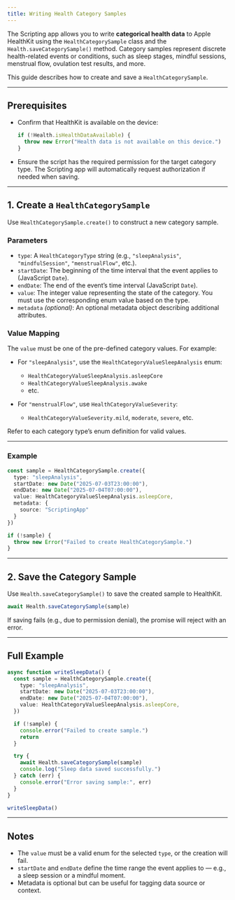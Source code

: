 ```yaml
---
title: Writing Health Category Samples
---
```

The Scripting app allows you to write **categorical health data** to Apple HealthKit using the `HealthCategorySample` class and the `Health.saveCategorySample()` method. Category samples represent discrete health-related events or conditions, such as sleep stages, mindful sessions, menstrual flow, ovulation test results, and more.

This guide describes how to create and save a `HealthCategorySample`.

---

## Prerequisites

* Confirm that HealthKit is available on the device:

  ```ts
  if (!Health.isHealthDataAvailable) {
    throw new Error("Health data is not available on this device.")
  }
  ```

* Ensure the script has the required permission for the target category type. The Scripting app will automatically request authorization if needed when saving.

---

## 1. Create a `HealthCategorySample`

Use `HealthCategorySample.create()` to construct a new category sample.

### Parameters

* `type`: A `HealthCategoryType` string (e.g., `"sleepAnalysis"`, `"mindfulSession"`, `"menstrualFlow"`, etc.).
* `startDate`: The beginning of the time interval that the event applies to (JavaScript `Date`).
* `endDate`: The end of the event’s time interval (JavaScript `Date`).
* `value`: The integer value representing the state of the category. You must use the corresponding enum value based on the type.
* `metadata` *(optional)*: An optional metadata object describing additional attributes.

### Value Mapping

The `value` must be one of the pre-defined category values. For example:

* For `"sleepAnalysis"`, use the `HealthCategoryValueSleepAnalysis` enum:

  * `HealthCategoryValueSleepAnalysis.asleepCore`
  * `HealthCategoryValueSleepAnalysis.awake`
  * etc.

* For `"menstrualFlow"`, use `HealthCategoryValueSeverity`:

  * `HealthCategoryValueSeverity.mild`, `moderate`, `severe`, etc.

Refer to each category type’s enum definition for valid values.

---

### Example

```ts
const sample = HealthCategorySample.create({
  type: "sleepAnalysis",
  startDate: new Date("2025-07-03T23:00:00"),
  endDate: new Date("2025-07-04T07:00:00"),
  value: HealthCategoryValueSleepAnalysis.asleepCore,
  metadata: {
    source: "ScriptingApp"
  }
})

if (!sample) {
  throw new Error("Failed to create HealthCategorySample.")
}
```

---

## 2. Save the Category Sample

Use `Health.saveCategorySample()` to save the created sample to HealthKit.

```ts
await Health.saveCategorySample(sample)
```

If saving fails (e.g., due to permission denial), the promise will reject with an error.

---

## Full Example

```ts
async function writeSleepData() {
  const sample = HealthCategorySample.create({
    type: "sleepAnalysis",
    startDate: new Date("2025-07-03T23:00:00"),
    endDate: new Date("2025-07-04T07:00:00"),
    value: HealthCategoryValueSleepAnalysis.asleepCore,
  })

  if (!sample) {
    console.error("Failed to create sample.")
    return
  }

  try {
    await Health.saveCategorySample(sample)
    console.log("Sleep data saved successfully.")
  } catch (err) {
    console.error("Error saving sample:", err)
  }
}

writeSleepData()
```

---

## Notes

* The `value` must be a valid enum for the selected `type`, or the creation will fail.
* `startDate` and `endDate` define the time range the event applies to — e.g., a sleep session or a mindful moment.
* Metadata is optional but can be useful for tagging data source or context.

